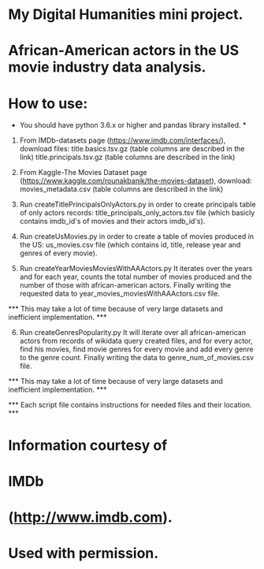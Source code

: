 # My Digital Humanities mini project.

# African-American actors in the US movie industry data analysis.
# How to use:

* You should have python 3.6.x or higher and pandas library installed. *

1. From IMDb-datasets page (https://www.imdb.com/interfaces/), download files: 
    title.basics.tsv.gz (table columns are described in the link)
    title.principals.tsv.gz (table columns are described in the link)

2. From Kaggle-The Movies Dataset page (https://www.kaggle.com/rounakbanik/the-movies-dataset), download:
    movies_metadata.csv (table columns are described in the link)
    
3. Run createTitlePrincipalsOnlyActors.py in order to create principals table of only actors records:
title_principals_only_actors.tsv file (which basicly contains imdb_id's of movies and their actors imdb_id's).

4. Run createUsMovies.py in order to create a table of movies produced in the US:
us_movies.csv file (which contains id, title, release year and genres of every movie).

5. Run createYearMoviesMoviesWithAAActors.py
It iterates over the years and for each year, counts the total number of movies produced and the number of those with african-american actors.
Finally writing the requested data to year_movies_moviesWithAAActors.csv file.

*** This may take a lot of time because of very large datasets and inefficient implementation. ***

6. Run createGenresPopularity.py
It will iterate over all african-american actors from records of wikidata query created files,
and for every actor, find his movies, find movie genres for every movie and add every genre to the genre count.
Finally writing the data to genre_num_of_movies.csv file.

*** This may take a lot of time because of very large datasets and inefficient implementation. ***

*** Each script file contains instructions for needed files and their location. ***

# Information courtesy of
# IMDb
# (http://www.imdb.com).
# Used with permission.
